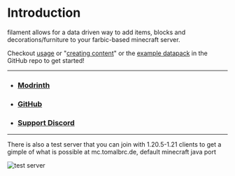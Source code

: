 # Introduction

filament allows for a data driven way to add items, blocks and decorations/furniture to your farbic-based minecraft server.

Checkout [usage](USAGE.md) or "[creating content](content/README.md)" or the [example datapack](https://github.com/tomalbrc/filament/tree/1.21/example_datapack/) in the GitHub repo to get started!

---

- ### [Modrinth](https://modrinth.com/mod/filament)
- ### [GitHub](https://github.com/tomalbrc/filament)
- ### [Support Discord](https://discord.gg/9X6w2kfy89)

---

There is also a test server that you can join with 1.20.5-1.21 clients to get a gimple of what is possible at
mc.tomalbrc.de, default minecraft java port

![test server](https://api.loohpjames.com/serverbanner.png?ip=mc.tomalbrc.de)
